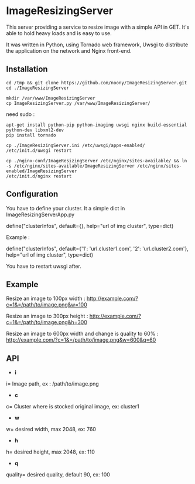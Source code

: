 ImageResizingServer
==================

This server providing a service to resize image with a simple API in GET. It's able to hold heavy loads and is easy to use.

It was written in Python, using Tornado web framework, Uwsgi to distribute the application on the network and Nginx front-end.

Installation
-----------

    cd /tmp && git clone https://github.com/noony/ImageResizingServer.git
    cd ./ImageResizingServer

    mkdir /var/www/ImageResizingServer
    cp ImageResizingServer.py /var/www/ImageResizingServer/

need sudo :

    apt-get install python-pip python-imaging uwsgi nginx build-essential python-dev libxml2-dev
    pip install tornado
    
    cp ./ImageResizingServer.ini /etc/uwsgi/apps-enabled/
    /etc/init.d/uwsgi restart
    
    cp ./nginx-conf/ImageResizingServer /etc/nginx/sites-available/ && ln -s /etc/nginx/sites-available/ImageResizingServer /etc/nginx/sites-enabled/ImageResizingServer 
    /etc/init.d/nginx restart

Configuration
-----------

You have to define your cluster. It a simple dict in ImageResizingServerApp.py

define("clusterInfos", default={}, help="url of img cluster", type=dict)

Example : 

define("clusterInfos", default={'1': 'url.cluster1.com', '2': 'url.cluster2.com'}, help="url of img cluster", type=dict)

You have to restart uwsgi after.

Example
-----------
Resize an image to 100px width :
http://example.com/?c=1&=/path/to/image.png&w=100

Resize an image to 300px height :
http://example.com/?c=1&=/path/to/image.png&h=300

Resize an image to 600px width and change is quality to 60% :
http://example.com/?c=1&=/path/to/image.png&w=600&q=60

API
-----------

* **i**

i=  Image path, ex : /path/to/image.png

* **c**

c=  Cluster where is stocked original image, ex: cluster1

* **w**

w= desired width, max 2048, ex: 760

* **h**

h= desired height, max 2048, ex: 110

* **q**

quality= desired quality, default 90, ex: 100

